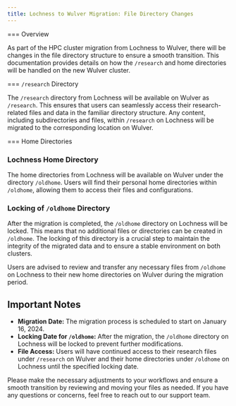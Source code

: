 ```yaml
---
title: Lochness to Wulver Migration: File Directory Changes
---
```


=== Overview

As part of the HPC cluster migration from Lochness to Wulver, there will be changes in the file directory structure to ensure a smooth transition. This documentation provides details on how the `/research` and home directories will be handled on the new Wulver cluster.

=== `/research` Directory

The `/research` directory from Lochness will be available on Wulver as `/research`. This ensures that users can seamlessly access their research-related files and data in the familiar directory structure. Any content, including subdirectories and files, within `/research` on Lochness will be migrated to the corresponding location on Wulver.

=== Home Directories

### Lochness Home Directory

The home directories from Lochness will be available on Wulver under the directory `/oldhome`. Users will find their personal home directories within `/oldhome`, allowing them to access their files and configurations.

### Locking of `/oldhome` Directory

After the migration is completed, the `/oldhome` directory on Lochness will be locked. This means that no additional files or directories can be created in `/oldhome`. The locking of this directory is a crucial step to maintain the integrity of the migrated data and to ensure a stable environment on both clusters.

Users are advised to review and transfer any necessary files from `/oldhome` on Lochness to their new home directories on Wulver during the migration period.

## Important Notes

- **Migration Date:** The migration process is scheduled to start on January 16, 2024.
- **Locking Date for `/oldhome`:** After the migration, the `/oldhome` directory on Lochness will be locked to prevent further modifications.
- **File Access:** Users will have continued access to their research files under `/research` on Wulver and their home directories under `/oldhome` on Lochness until the specified locking date.

Please make the necessary adjustments to your workflows and ensure a smooth transition by reviewing and moving your files as needed. If you have any questions or concerns, feel free to reach out to our support team.
